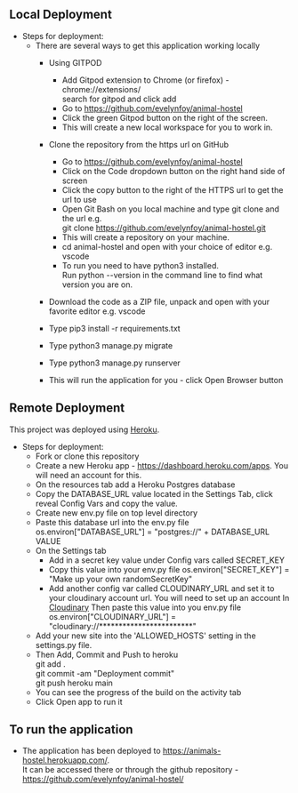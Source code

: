 ## Local Deployment

- Steps for deployment:
    - There are several ways to get this application working locally
        - Using GITPOD 
            - Add Gitpod extension to Chrome (or firefox) - chrome://extensions/     
              search for gitpod and click add
            - Go to https://github.com/evelynfoy/animal-hostel 
            - Click the green Gitpod button on the right of the screen.
            - This will create a new local workspace for you to work in.

        - Clone the repository from the https url on GitHub 
            - Go to https://github.com/evelynfoy/animal-hostel
            - Click on the Code dropdown button on the right hand side of screen
            - Click the copy button to the right of the HTTPS url to get the url to use
            - Open Git Bash on you local machine and type git clone and the url e.g.    
              git clone https://github.com/evelynfoy/animal-hostel.git
            - This will create a repository on your machine.
            - cd animal-hostel and open with your choice of editor e.g. vscode
            - To run you need to have python3 installed.    
              Run python --version in the command line to find what version you are on. 

        - Download the code as a ZIP file, unpack and open with your favorite editor e.g. vscode 

         - Type pip3 install -r requirements.txt 
         - Type python3 manage.py migrate
         - Type python3 manage.py runserver
         - This will run the application for you - click Open Browser button

## Remote Deployment
This project was deployed using [Heroku](https://dashboard.heroku.com/apps "Heroku").

- Steps for deployment:
    - Fork or clone this repository 
    - Create a new Heroku app - https://dashboard.heroku.com/apps. You will need an account for this. 
    - On the resources tab add a Heroku Postgres database
    - Copy the DATABASE_URL value located in the Settings Tab, click reveal Config Vars and copy the value.
    - Create new env.py file on top level directory
    - Paste this database url into the env.py file     
      os.environ["DATABASE_URL"] = "postgres://" + DATABASE_URL VALUE
    - On the Settings tab
        - Add in a secret key value under Config vars called SECRET_KEY   
        - Copy this value into your env.py file
          os.environ["SECRET_KEY"] = "Make up your own randomSecretKey"
        - Add another config var called CLOUDINARY_URL and set it to your cloudinary account url.
          You will need to set up an account In [Cloudinary](https://cloudinary.com/ "Cloudinary")
          Then paste this value into you env.py file     
          os.environ["CLOUDINARY_URL"] = "cloudinary://************************"
    - Add your new site into the 'ALLOWED_HOSTS' setting in the settings.py file.
    - Then Add, Commit and Push to heroku    
      git add .    
      git commit -am "Deployment commit"    
      git push heroku main    
    - You can see the progress of the build on the activity tab
    - Click Open app to run it

## To run the application
- The application has been deployed to https://animals-hostel.herokuapp.com/.    
  It can be accessed there or through the github repository - https://github.com/evelynfoy/animal-hostel/